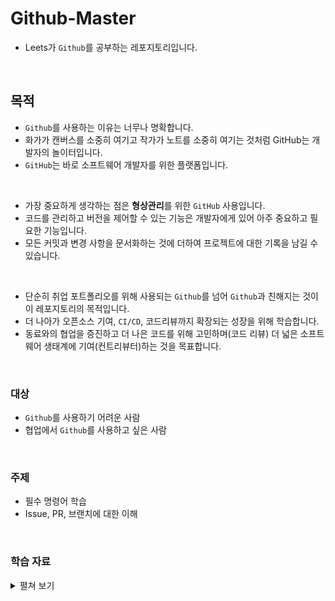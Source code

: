 # Github-Master

- Leets가 `Github`를 공부하는 레포지토리입니다.

<br>

## 목적

- `Github`를 사용하는 이유는 너무나 명확합니다.
- 화가가 캔버스를 소중히 여기고 작가가 노트를 소중히 여기는 것처럼 GitHub는 개발자의 놀이터입니다.
- `GitHub`는 바로 소프트웨어 개발자를 위한 플랫폼입니다.

<br>

- 가장 중요하게 생각하는 점은 **형상관리**를 위한 `GitHub` 사용입니다.
- 코드를 관리하고 버전을 제어할 수 있는 기능은 개발자에게 있어 아주 중요하고 필요한 기능입니다.
- 모든 커밋과 변경 사항을 문서화하는 것에 더하여 프로젝트에 대한 기록을 남길 수 있습니다.

<br>

- 단순히 취업 포트폴리오를 위해 사용되는 `Github`를 넘어 `Github`과 친해지는 것이 이 레포지토리의 목적입니다.
- 더 나아가 오픈소스 기여, `CI/CD`, 코드리뷰까지 확장되는 성장을 위해 학습합니다.
- 동료와의 협업을 증진하고 더 나은 코드를 위해 고민하며(코드 리뷰) 더 넓은 소프트웨어 생태계에 기여(컨트리뷰터)하는 것을 목표합니다.

<br>

### 대상

- `Github`를 사용하기 어려운 사람
- 협업에서 `Github`를 사용하고 싶은 사람

<br>

### 주제

- 필수 명령어 학습
- Issue, PR, 브랜치에 대한 이해

<br>

### 학습 자료

<details>
  <summary>펼쳐 보기</summary>

<br>

# Leets Git 명령어 정리

### 준비물

- IDE (BE: `Intellij`, FE : `VSCode`)
- Github 계정
- Access Token 생성 (`Mac`만 해당)
  1. Github 설정 맨 아래 `Developer settings` 선택
  2. `Personal access tokens` 의 `Tokens(classic)` 클릭
  3. `Generate new token(classic)` 클릭
  4. 이름 적기 + `30days` 선택
  5. 발급
  6. `생성되는 token 카카오톡에 복사`

<br>

![Untitled](https://github.com/Leets-Official/Leets-FE/assets/86355699/37dcfee8-e554-489b-b9bd-6f03a75161fa)

![Untitled 1](https://github.com/Leets-Official/Leets-FE/assets/86355699/4735903c-aa8c-4d29-9565-fbac999c262e)

![Untitled 2](https://github.com/Leets-Official/Leets-FE/assets/86355699/c9864d50-14ec-4e3f-a956-1c633b19ed54)

<br>

### 레포지토리 만들기

- 새로운 레포지토리 만들기

![Untitled 3](https://github.com/Leets-Official/Leets-FE/assets/86355699/1c6abcad-bf81-47a2-8cd7-febb949fabea)

![Untitled 4](https://github.com/Leets-Official/Leets-FE/assets/86355699/6403f771-fb94-4691-b3b8-4495c030252f)

## 디렉터리란?

- 폴더를 의미한다.
- 아래의 `root` , `media`

![Untitled 5](https://github.com/Leets-Official/Leets-FE/assets/86355699/6b9c27f9-9ea1-44ea-afa1-1e1fdb026e21)

<br>

> 💡 아래부터는 `IDE`의 터미널에서 설정

<br>

### 디렉터리 생성

- 깃 저장소를 만들 디렉터리(로컬)를 생성한다.

```bash
mkdir practice
```

<br>

### 해당 디렉터리로 이동하기

- `practice` 디렉터리로 이동

```bash
cd practice
```

<br>

### Git 초기화

- Git을 사용할 수 있도록 디렉터리 초기화
- 폴더(로컬)와 Git 연결

```bash
git init
```

<br>

### `config` 설정 (초기 설정)

```bash
git config --global user.name 이름
git config --global user.email 이메일
```

<br>

### 깃 상태 확인하기

- 변경, 스테이징 상태를 확인할 수 있다.

```bash
git status
```

<br>

## 스테이징이란?(Staging)

- Git에게 버전을 만들 준비를 하라고 알려주는 과정이다.

<br>

![Untitled 6](https://github.com/Leets-Official/Leets-FE/assets/86355699/0e58fb30-9dba-4856-b4a6-2c3b9ac0d120)

<br>

- 로컬에서 변경/추가/제거된 파일이나 코드 ⇒ 원격 저장소로 업데이트할 준비(`Staging`)
- 여러 파일을 스테이징하고 싶다면 파일명 나열 ex) `git add test_git1 test_git2 ...`
- 모든 파일을 스테이징하고 싶다면 `.` 옵션을 추가한다.

```bash
git add practice.js practice.java
```

```bash
git add .
```

<br>

- 모든 파일 스테이징 취소

```bash
git reset HEAD
```

<br>

- 일부 파일 스테이징 취소 (아래의 경우 `README.md`)

```bash
git reset HEAD practice.js practice.java
```

<br>

### 커밋하기(Commit)

- 스테이징 파일을 원격 저장소로 업데이트

```bash
git commit -m "깃헙 연습"
```

<br>

### 커밋 기록 확인하기

- 커밋 기록을 자세하게 확인 가능
- 커밋 ID를 활용하여 구분하며 커밋 메시지 또한 확인할 수 있다.

```bash
git log
```

<br>

- 간단하게 확인하고 싶은 경우 아래 명령어 사용

```bash
git log --oneline
```

<br>

## 원격 저장소(Github)에 연결하기

- 로컬 저장소와 원격 저장소를 연결한다.
- `Github`에서 `HTTPS` 주소를 복사해서 명령어 뒤에 붙여넣는다.

<img width="948" alt="Untitled 7" src="https://github.com/Leets-Official/Leets-FE/assets/86355699/f64d8ccd-70f4-4591-b37d-b625c41a7059">

<br>

```bash
git remote add origin {원격 저장소 HTTPS URL}
```

<br>

### 원격 저장소와의 연결 상태 확인하기

- 제대로 연결되었다면 원격 저장소의 HTTPS 주소가 출력된다.

```bash
git remote -v
```

<br>

### 원격 저장소에 파일 올리기 (동기화, `Synchronize`)

- 로컬 저장소의 커밋 ⇒ 원격 저장소로 올린다. (`push`)
- SSH 키를 생성하여 원격 접속하지 않았다면 Github 로그인 창이 생긴다.

```bash
git push -u origin {브랜치명}
```

<br>

- 레포지토리를 처음 생성한 이후 `push` 하면 IDE는 아래 명령어를 권장한다.

```bash
git push --set-upstream origin {브랜치명}
```

<br>

- 이후엔 `git push` 만 사용하여 `push` 를 진행할 수 있다.

<br>

## 브랜치란?

- 여러 개발자들이 동시에 다양한 작업을 할 수 있게 만들어 주는 기능
- 형상 관리와 안정성을 유지하며 개발하는 Github의 꽃
- `main` , `hotfix` `develop` , `feature` 은 각 브랜치의 이름

<br>

![Untitled 8](https://github.com/Leets-Official/Leets-FE/assets/86355699/6841b3a8-c154-4d68-b2d0-ef8ef68835f8)

<br>

### 브랜치 명령어

- 브랜치 생성하기

```bash
git branch {생성할 브랜치 이름} {기준 브랜치}
git branch newBranch master/main
```

<br>

- `master` 브랜치를 기준으로 `feat/#10/new-feature` 브랜치 생성 (새로운 분기점 생성)

```bash
git branch feat/#10/new-feature master
```

<br>

- 다른 브랜치로 이동하기

```bash
git checkout {이동할 브랜치 이름}
```

<br>

- 브랜치를 생성하며 이동하기

```bash
git checkout -b {브랜치 이름} {기준 브랜치}
```

<br>

- 원격 브랜치 동기화
  - 원격의 브랜치와 로컬의 브랜치 동기화 (원격 브랜치 다운받기)
  - `-p` 옵션은 `prune` 을 의미
  - `fetch` ⇒ 원격에서 이미 삭제된 브랜치는 목록에서 사라짐

```bash
git fetch -p

git fetch

git pull origin master/main
```

<br>

## Issue

- 프로젝트를 진행하면서 발생하는 다양한 이벤트
- 새로운 기능을 추가하거나, 발생한 버그를 수정할 때 사용
- 쉽게 설명하자면 프로젝트의 `Todo` 리스트

<br>

![Untitled 9](https://github.com/Leets-Official/Leets-FE/assets/86355699/37f62b03-8fb9-4cea-92c5-52ed17242545)

<br>

[예시](https://github.com/Leets-Official/Leets-FE/issues)

<br>

## Pull & Request

- `코드를 수정했어.`
- `어때? 잘 작성한 것 같아?`
- `반영해줘`
- 코드 변경 이유에 대해 설명 + (코드리뷰)
  - 이후 브랜치에 `merge` 가능

<br>

![Untitled 10](https://github.com/Leets-Official/Leets-FE/assets/86355699/ad93593c-24e5-4604-b65e-cd0f4a9042b5)

<br>

### 원격 저장소에서 파일 내려받기

- `origin(원격 저장소)`의 내용을 브랜치로 가져온다.
- `origin` 의 `{브랜치명}` 브랜치에 있는 파일들을 현재 브랜치로 병합한다. (`merge`)

```bash
git pull origin {브랜치명}
```

<br>

- 쉽게 말하자면 원격 저장소의 브랜치의 파일을 현재 브랜치와 합치는 과정이다.

<br>

![Untitled 11](https://github.com/Leets-Official/Leets-FE/assets/86355699/88f26389-6b4b-4033-8cdf-1981d3c4e36e)

<br>

## git log 옵션

- 모든 브랜치 커밋 로그 보기

```bash
git log --all
```

<br>

- 커밋과 브랜치 관계를 그래프 형식으로 보기

```bash
git log --graph
```

<br>

- 커밋 로그를 간단하게 한 줄로 보기

```bash
git log --oneline
```

<br>

### 이외 명령어들

- 커밋 되돌리기
  - 로컬 브랜치의 파일을 해당 커밋 전으로 되돌리고 싶은 경우 사용한다. (버전 관리의 이유)
  - hard/mixed/soft 옵션

```bash
git reset --hard {commit id}
git reset --mixed {commit id}
git reset --soft {commit id}
```

<br>

- 원격 저장소의 마지막 커밋 상태로 되돌리는 명령어

```bash
git reset --hard HEAD
```

<br>

- 커밋 간의 파일 변경점 확인하기
  (Commit ID는 앞 4자리만 입력해도 됨)

```bash
git diff {commit1_id} {commit2_id}
```

<br>

[노션 링크](https://www.notion.so/whenevernwhatever/Leets-Git-607066a7cbb240fda65ce06a0a40bdda?pvs=4)  
Made by 김성민([Collection50](https://github.com/Collection50))

</details>
